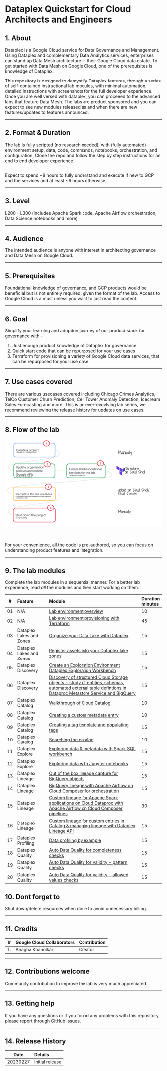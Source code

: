 # Dataplex Quickstart for Cloud Architects and Engineers

## 1. About

Dataplex is a Google Cloud service for Data Governance and Management. Using Dataplex and complementary Data Analytics services, enterprises can stand up Data Mesh architecture in their Google Cloud data estate. To get started with Data Mesh on Google Cloud, one of the prerequisites is knowledge of Dataplex.<br>

This repository is designed to demystify Dataplex features, through a series of self-contained instructional lab modules, with minimal automation, detailed instructions with screenshots for the full developer experience. Once you are well versed with dataplex, you can proceeed to the advanced labs that feature Data Mesh. The labs are product sponsored and you can expect to see new modules released as and when there are new features/updates to features announced.

<hr>

## 2. Format & Duration
The lab is fully scripted (no research needed), with (fully automated) environment setup, data, code, commands, notebooks, orchestration, and configuration. Clone the repo and follow the step by step instructions for an end to end developer experience. <br><br>

Expect to spend ~8 hours to fully understand and execute if new to GCP and the services and at least ~6 hours otherwise.

<hr>

## 3. Level
L200 - L300 (includes Apache Spark code, Apache Airflow orchestration, Data Science notebooks and more)

<hr>

## 4. Audience
The intended audience is anyone with interest in architecting governance and Data Mesh on Google Cloud.

<hr>

## 5. Prerequisites
Foundational knowledge of governance, and GCP products would be beneficial but is not entirely required, given the format of the lab. Access to Google Cloud is a must unless you want to just read the content.

<hr>

## 6. Goal
Simplify your learning and adoption journey of our product stack for governance with - <br> 
1. Just enough product knowledge of Dataplex for governance<br>
2. Quick start code that can be repurposed for your use cases<br>
3. Terraform for provisioning a variety of Google Cloud data services, that can be repurposed for your use case<br>

<hr>

## 7. Use cases covered
There are various usecases covered including Chicago Crimes Analytics, TelCo Customer Churn Prediction, Cell Tower Anomaly Detection, Icecream Sales Forecasting and more. This is an ever-evovlving lab series, we recommend reviewing the release history for updates on use cases.

<hr>

## 8. Flow of the lab

![LP-00](01-images/landing-page-00.png)   
<br><br>

For your convenience, all the code is pre-authored, so you can focus on understanding product features and integration.

<hr>

## 9. The lab modules
Complete the lab modules in a sequential manner. For a better lab experience, read *all* the modules and then start working on them.

| # | Feature | Module | Duration<br>minutes | 
| -- |:--- | :--- | :--- |
| 01 | N/A | [Lab environment overview](02-lab-guide/module-01-lab-environment-overview.md) | 10  |
| 02 | N/A | [Lab environment provisioning with Terraform](02-lab-guide/module-02-terraform-provisioning.md) | 45  |
| 03 | Dataplex Lakes and Zones | [Organize your Data Lake with Dataplex](02-lab-guide/module-03-organize-your-data-lake.md) | 15  |
| 04 | Dataplex Lakes and Zones | [Register assets into your Dataplex lake zones](02-lab-guide/module-05-register-assets-into-zones.md) | 15  |
| 05 | Dataplex Discovery |[Create an Exploration Environment Dataplex Exploration Workbench](02-lab-guide/module-04-create-exploration-environment.md) | 15  |
| 06 | Dataplex Discovery |[Discovery of structured Cloud Storage objects - study of entities, schemas, automated external table defintions in Dataproc Metastore Service and BigQuery](02-lab-guide/module-06-discovery.md) | 15  |
| 07 | Dataplex Catalog | [Walkthrough of Cloud Catalog](02-lab-guide/module-07-0-walkthrough-of-catalog.md) | 10  |
| 08 | Dataplex Catalog | [Creating a custom metadata entry](02-lab-guide/module-07-1-custom-entry-in-catalog.md) | 10  |
| 09 | Dataplex Catalog | [Creating a tag template and populating tags](02-lab-guide/module-07-2-create-tag-template-for-catalog-entry.md) | 15  |
| 10 | Dataplex Catalog | [Searching the catalog](02-lab-guide/module-07-4-search-catalog.md) | 10  |
| 11 | Dataplex Explore | [Exploring data & metadata with Spark SQL workbench](02-lab-guide/module-08-1-explore-with-spark-sql.md) | 15  |
| 12 | Dataplex Explore | [Exploring data with Jupyter notebooks](02-lab-guide/module-08-2-explore-with-jupyter-notebooks.md) | 15  |
| 13 | Dataplex Lineage | [Out of the box lineage capture for BigQuery objects](02-lab-guide/module-09-1-data-lineage-with-bigquery.md) | 15  |
| 14 | Dataplex Lineage | [BigQuery lineage with Apache Airflow on Cloud Composer for orchestration ](02-lab-guide/module-09-2-data-lineage-with-cloud-composer-bq.md) | 15  |
| 15 | Dataplex Lineage | [Custom lineage for Apache Spark applications on Cloud Dataproc with Apache Airflow on Cloud Composer pipelines ](02-lab-guide/module-09-3-data-lineage-with-cloud-composer-spark.md) | 30  |
| 16 | Dataplex Lineage | [Custom lineage for custom entries in Catalog & managing lineage with Dataplex Lineage API](02-lab-guide/module-09-4-custom-lineage.md) | 15  |
| 17 | Dataplex Profiling | [Data profiling by example](02-lab-guide/module-10-1-data-profiling.md) | 15  |
| 18 | Dataplex Quality | [Auto Data Quality for completeness checks](02-lab-guide/module-11-1a-auto-dq-completeness.md) | 15  |
| 19 | Dataplex Quality | [Auto Data Quality for validity - pattern checks](02-lab-guide/module-11-1b-auto-dq-validity.md) | 15  |
| 20 | Dataplex Quality | [Auto Data Quality for validity - allowed values checks](02-lab-guide/module-11-1c-auto-dq-value-set.md) | 15  |



## 10. Dont forget to 
Shut down/delete resources when done to avoid unnecessary billing.

<hr>

## 11. Credits
| # | Google Cloud Collaborators | Contribution  | 
| -- | :--- | :--- |
| 1. | Anagha Khanolkar | Creator |



<hr>

## 12. Contributions welcome
Community contribution to improve the lab is very much appreciated. <br>

<hr>

## 13. Getting help
If you have any questions or if you found any problems with this repository, please report through GitHub issues.

<hr>

## 14. Release History
| Date | Details | 
| -- | :--- | 
| 20230227 |  Initial release |




